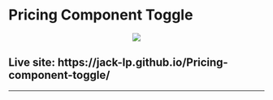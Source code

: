 # Pricing Component Toggle

<p align="center">
 <img src="https://i.imgur.com/FPlGgHk.png" />
</p>

<h2>Live site: https://jack-lp.github.io/Pricing-component-toggle/</h2>

---
